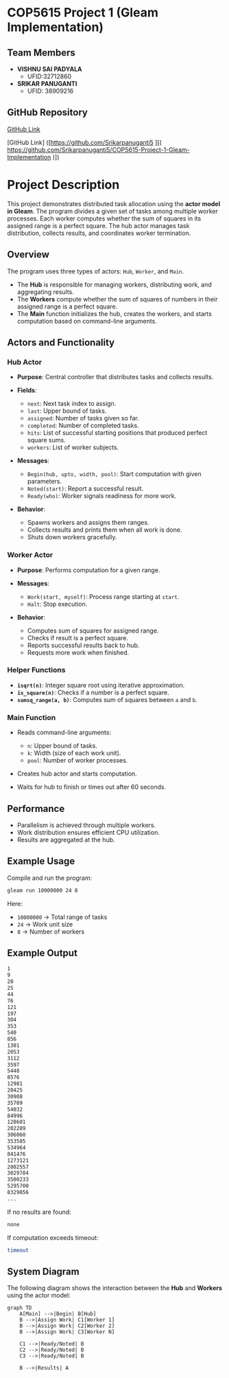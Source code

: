 # COP5615 Project 1 (Gleam Implementation)

## Team Members

- **VISHNU SAI PADYALA**  
  - UFID:32712860
- **SRIKAR PANUGANTI**
  - UFID: 38909216

## GitHub Repository

[GitHub Link]([https://github.com/your-repo-link](https://github.com/VISHNU07202003/COP5615-Project-1-Gleam-Implementation-))

[GitHub Link] ([https://github.com/Srikarpanuganti5 ][( https://github.com/Srikarpanuganti5/COP5615-Project-1-Gleam-Implementation )])

# Project Description

This project demonstrates distributed task allocation using the **actor model in Gleam**. The program divides a given set of tasks among multiple worker processes. Each worker computes whether the sum of squares in its assigned range is a perfect square. The hub actor manages task distribution, collects results, and coordinates worker termination.

## Overview

The program uses three types of actors: `Hub`, `Worker`, and `Main`.

- The **Hub** is responsible for managing workers, distributing work, and aggregating results.
- The **Workers** compute whether the sum of squares of numbers in their assigned range is a perfect square.
- The **Main** function initializes the hub, creates the workers, and starts computation based on command-line arguments.

## Actors and Functionality

### Hub Actor
- **Purpose**: Central controller that distributes tasks and collects results.
- **Fields**:  
  - `next`: Next task index to assign.  
  - `last`: Upper bound of tasks.  
  - `assigned`: Number of tasks given so far.  
  - `completed`: Number of completed tasks.  
  - `hits`: List of successful starting positions that produced perfect square sums.  
  - `workers`: List of worker subjects.  

- **Messages**:  
  - `Begin(hub, upto, width, pool)`: Start computation with given parameters.  
  - `Noted(start)`: Report a successful result.  
  - `Ready(who)`: Worker signals readiness for more work.  

- **Behavior**:  
  - Spawns workers and assigns them ranges.  
  - Collects results and prints them when all work is done.  
  - Shuts down workers gracefully.  

### Worker Actor
- **Purpose**: Performs computation for a given range.  
- **Messages**:  
  - `Work(start, myself)`: Process range starting at `start`.  
  - `Halt`: Stop execution.  

- **Behavior**:  
  - Computes sum of squares for assigned range.  
  - Checks if result is a perfect square.  
  - Reports successful results back to hub.  
  - Requests more work when finished.  

### Helper Functions
- **`isqrt(n)`**: Integer square root using iterative approximation.  
- **`is_square(n)`**: Checks if a number is a perfect square.  
- **`sumsq_range(a, b)`**: Computes sum of squares between `a` and `b`.  

### Main Function
- Reads command-line arguments:  
  - `n`: Upper bound of tasks.  
  - `k`: Width (size of each work unit).  
  - `pool`: Number of worker processes.  

- Creates hub actor and starts computation.  
- Waits for hub to finish or times out after 60 seconds.  

## Performance
- Parallelism is achieved through multiple workers.  
- Work distribution ensures efficient CPU utilization.  
- Results are aggregated at the hub.  

## Example Usage

Compile and run the program:

```bash
gleam run 10000000 24 8
```

Here:  
- `10000000` → Total range of tasks  
- `24` → Work unit size  
- `8` → Number of workers  

## Example Output

```bash
1
9
20
25
44
76
121
197
304
353
540
856
1301
2053
3112
3597
5448
8576
12981
20425
30908
35709
54032
84996
128601
202289
306060
353585
534964
841476
1273121
2002557
3029784
3500233
5295700
8329856
...
```

If no results are found:  

```bash
none
```

If computation exceeds timeout:  

```bash
timeout
```

## System Diagram

The following diagram shows the interaction between the **Hub** and **Workers** using the actor model:

```mermaid
graph TD
    A[Main] -->|Begin| B[Hub]
    B -->|Assign Work| C1[Worker 1]
    B -->|Assign Work| C2[Worker 2]
    B -->|Assign Work| C3[Worker N]

    C1 -->|Ready/Noted| B
    C2 -->|Ready/Noted| B
    C3 -->|Ready/Noted| B

    B -->|Results| A
```
